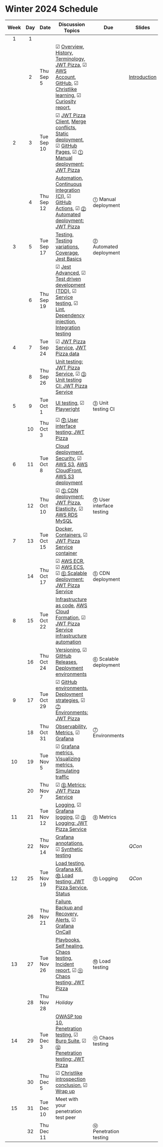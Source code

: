 # Winter 2024 Schedule

| Week | Day | Date       | Discussion Topics                                                                                                                                                                                                                                                                                                                                                                                                                                                                | Due                      | Slides                                                                                                             |
| :--: | :-: | ---------- | -------------------------------------------------------------------------------------------------------------------------------------------------------------------------------------------------------------------------------------------------------------------------------------------------------------------------------------------------------------------------------------------------------------------------------------------------------------------------------- | ------------------------ | ------------------------------------------------------------------------------------------------------------------ |
|  1   |  1  |            |                                                                                                                                                                                                                                                                                                                                                                                                                                                                                  |                          |                                                                                                                    |
|      |  2  | Thu Sep 5  | ☑ [ Overview](../instruction/overview/overview.md), [History](../instruction/history/history.md), [Terminology](../instruction/terminology/terminology.md), [JWT Pizza](../instruction/jwtPizza/jwtPizza.md), ☑ [ AWS Account](../instruction/awsAccount/awsAccount.md), [GitHub](../instruction/gitHub/gitHub.md), ☑ [ Christlike learning](../instruction/christlikeLearning/christlikeLearning.md), ☑ [ Curiosity report](../instruction/curiosityReport/curiosityReport.md), |                          | [Introduction](../instruction/https://docs.google.com/presentation/d/1Lc3hGP80RNIcwZ_mFLksaUB9iumVm_7ZeyeHTVaxgrk) |
|  2   |  3  | Tue Sep 10 | ☑ [ JWT Pizza Client](../instruction/jwtPizzaClient/jwtPizzaClient.md), [Merge conflicts](../instruction/mergeConflicts/mergeConflicts.md), [Static deployment](../instruction/staticDeployment/staticDeployment.md), ☑ [ GitHub Pages](../instruction/gitHubPages/gitHubPages.md), ☑ [ ⓵ Manual deployment: JWT Pizza](../instruction/deliverable1ManualDeploy/deliverable1ManualDeploy.md)                                                                                     |                          |                                                                                                                    |
|      |  4  | Thu Sep 12 | [Automation](../instruction/automation/automation.md), [Continuous integration (CI)](../instruction/continuousIntegration/continuousIntegration.md), ☑ [ GitHub Actions](../instruction/gitHubActions/gitHubActions.md), ☑ [ ⓶ Automated deployment: JWT Pizza](../instruction/deliverable2AutomatedDeploy/deliverable2AutomatedDeploy.md)                                                                                                                                       | ⓵ Manual deployment      |                                                                                                                    |
|  3   |  5  | Tue Sep 17 | [Testing](../instruction/testing/testing.md), [Testing variations](../instruction/testingCategories/testingCategories.md), [Coverage](../instruction/coverage/coverage.md), [Jest Basics](../instruction/jestBasics/jestBasics.md)                                                                                                                                                                                                                                               | ⓶ Automated deployment   |                                                                                                                    |
|      |  6  | Thu Sep 19 | ☑ [ Jest Advanced](../instruction/jestAdvanced/jestAdvanced.md), ☑ [ Test driven development (TDD)](../instruction/tdd/tdd.md), ☑ [ Service testing](../instruction/serviceTesting/serviceTesting.md), ☑ [ Lint](../instruction/lint/lint.md), [Dependency injection](../instruction/dependencyInjection/dependencyInjection.md), [Integration testing](../instruction/integrationTesting/integrationTesting.md)                                                                 |                          |                                                                                                                    |
|  4   |  7  | Tue Sep 24 | ☑ [ JWT Pizza Service](../instruction/jwtPizzaService/jwtPizzaService.md), [JWT Pizza data](../instruction/jwtPizzaData/jwtPizzaData.md)                                                                                                                                                                                                                                                                                                                                         |                          |                                                                                                                    |
|      |  8  | Thu Sep 26 | [Unit testing: JWT Pizza Service](../instruction/unitTestingJwtPizzaService/unitTestingJwtPizzaService.md), ☑ [ ⓷ Unit testing CI: JWT Pizza Service](../instruction/deliverable3UnitTesting/deliverable3UnitTesting.md)                                                                                                                                                                                                                                                         |                          |                                                                                                                    |
|  5   |  9  | Tue Oct 1  | [UI testing](../instruction/uiTesting/uiTesting.md), ☑ [ Playwright](../instruction/playwright/playwright.md)                                                                                                                                                                                                                                                                                                                                                                    | ⓷ Unit testing CI        |                                                                                                                    |
|      | 10  | Thu Oct 3  | ☑ [ ⓸ User interface testing: JWT Pizza](../instruction/deliverable4UiTesting/deliverable4UiTesting.md)                                                                                                                                                                                                                                                                                                                                                                          |                          |                                                                                                                    |
|  6   | 11  | Tue Oct 8  | [Cloud deployment](../instruction/cloudDeployment/cloudDeployment.md), [Security](../instruction/security/security.md), ☑ [ AWS S3](../instruction/awsS3/awsS3.md), [AWS CloudFront](../instruction/awsCloudFront/awsCloudFront.md), [AWS S3 deployment](../instruction/awsS3Deployment/awsS3Deployment.md)                                                                                                                                                                      |                          |                                                                                                                    |
|      | 12  | Thu Oct 10 | ☑ [ ⓹ CDN deployment: JWT Pizza](../instruction/deliverable5CdnDeploy/deliverable5CdnDeploy.md), [Elasticity](../instruction/elasticity/elasticity.md), ☑ [ AWS RDS MySQL](../instruction/awsRdsMysql/awsRdsMysql.md)                                                                                                                                                                                                                                                            | ⓸ User interface testing |                                                                                                                    |
|  7   | 13  | Tue Oct 15 | [Docker](../instruction/docker/docker.md), [Containers](../instruction/containers/containers.md), ☑ [ JWT Pizza Service container](../instruction/jwtPizzaServiceContainer/jwtPizzaServiceContainer.md)                                                                                                                                                                                                                                                                          |                          |                                                                                                                    |
|      | 14  | Thu Oct 17 | ☑ [ AWS ECR](../instruction/awsEcr/awsEcr.md), ☑ [ AWS ECS](../instruction/awsEcs/awsEcs.md), ☑ [ ⓺ Scalable deployment: JWT Pizza Service](../instruction/deliverable6ScalableDeploy/deliverable6ScalableDeploy.md)                                                                                                                                                                                                                                                             | ⓹ CDN deployment         |                                                                                                                    |
|  8   | 15  | Tue Oct 22 | [Infrastructure as code](../instruction/infrastructureAsCode/infrastructureAsCode.md), [AWS Cloud Formation](../instruction/awsCloudFormation/awsCloudFormation.md), ☑ [ JWT Pizza Service infrastructure automation](../instruction/jwtPizzaServiceInfrastructureAutomation/jwtPizzaServiceInfrastructureAutomation.md)                                                                                                                                                         |                          |                                                                                                                    |
|      | 16  | Thu Oct 24 | [Versioning](../instruction/versioning/versioning.md), ☑ [ GitHub Releases](../instruction/gitHubReleases/gitHubReleases.md), [Deployment environments](../instruction/deploymentEnvironments/deploymentEnvironments.md)                                                                                                                                                                                                                                                         | ⓺ Scalable deployment    |                                                                                                                    |
|  9   | 17  | Tue Oct 29 | ☑ [ GitHub environments](../instruction/gitHubEnvironments/gitHubEnvironments.md), [Deployment strategies](../instruction/deploymentStrategies/deploymentStrategies.md), ☑ [ ⓻ Environments: JWT Pizza](../instruction/deliverable7Environments/deliverable7Environments.md)                                                                                                                                                                                                     |                          |                                                                                                                    |
|      | 18  | Thu Oct 31 | [Observability](../instruction/observability/observability.md), [Metrics](../instruction/metrics/metrics.md), ☑ [ Grafana](../instruction/grafana/grafana.md)                                                                                                                                                                                                                                                                                                                    | ⓻ Environments           |                                                                                                                    |
|  10  | 19  | Tue Nov 5  | ☑ [ Grafana metrics](../instruction/grafanaMetrics/grafanaMetrics.md), [Visualizing metrics](../instruction/visualizingMetrics/visualizingMetrics.md), [Simulating traffic](../instruction/simulatingTraffic/simulatingTraffic.md)                                                                                                                                                                                                                                               |                          |                                                                                                                    |
|      | 20  | Thu Nov 7  | ☑ [ ⓼ Metrics: JWT Pizza Service](../instruction/deliverable8Metrics/deliverable8Metrics.md)                                                                                                                                                                                                                                                                                                                                                                                     |                          |                                                                                                                    |
|  11  | 21  | Tue Nov 12 | [Logging](../instruction/logging/logging.md), ☑ [ Grafana logging](../instruction/grafanaLogging/grafanaLogging.md), ☑ [ ⓽ Logging: JWT Pizza Service](../instruction/deliverable9Logging/deliverable9Logging.md)                                                                                                                                                                                                                                                                | ⓼ Metrics                |                                                                                                                    |
|      | 22  | Thu Nov 14 | [Grafana annotations](../instruction/grafanaAnnotations/grafanaAnnotations.md), ☑ [ Synthetic testing](../instruction/syntheticTesting/syntheticTesting.md)                                                                                                                                                                                                                                                                                                                      |                          | _QCon_                                                                                                             |
|  12  | 25  | Tue Nov 19 | [Load testing](../instruction/loadTesting/loadTesting.md), [Grafana K6](../instruction/grafanaK6/grafanaK6.md), [⓾ Load testing: JWT Pizza Service](../instruction/deliverable10LoadTesting/deliverable10LoadTesting.md), [Status](../instruction/statusReporting/statusReporting.md)                                                                                                                                                                                            | ⓽ Logging                | _QCon_                                                                                                             |
|      | 26  | Thu Nov 21 | [Failure](../instruction/failure/failure.md), [Backup and Recovery](../instruction/recovery/recovery.md), [Alerts](../instruction/alerting/alerting.md), ☑ [ Grafana OnCall](../instruction/grafanaOnCall/grafanaOnCall.md)                                                                                                                                                                                                                                                      |                          |                                                                                                                    |
|  13  | 27  | Tue Nov 26 | [Playbooks](../instruction/playbooks/playbooks.md), [Self healing](../instruction/selfHealing/selfHealing.md), [Chaos testing](../instruction/chaosTesting/chaosTesting.md), [Incident report](../instruction/incidentReport/incidentReport.md), ☑ [ ⑪ Chaos testing: JWT Pizza](../instruction/deliverable11ChaosTesting/deliverable11ChaosTesting.md)                                                                                                                          | ⓾ Load testing           |                                                                                                                    |
|      | 28  | Thu Nov 28 | _Holiday_                                                                                                                                                                                                                                                                                                                                                                                                                                                                        |                          |                                                                                                                    |
|  14  | 29  | Tue Dec 3  | [OWASP top 10](../instruction/owaspTop10/owaspTop10.md), [Penetration testing](../instruction/penetrationTesting/penetrationTesting.md), ☑ [ Burp Suite](../instruction/burpSuite/burpSuite.md), ☑ [ ⑫ Penetration testing: JWT Pizza](../instruction/deliverable12PenetrationTesting/deliverable12PenetrationTesting.md)                                                                                                                                                        | ⑪ Chaos testing          |                                                                                                                    |
|      | 30  | Thu Dec 5  | ☑ [ Christlike introspection conclusion](../instruction/christlikeLearningConclusion/christlikeLearningConclusion.md), ☑ [ Wrap up](../instruction/wrapUp/wrapUp.md)                                                                                                                                                                                                                                                                                                             |                          |                                                                                                                    |
|  15  | 31  | Tue Dec 10 | Meet with your penetration test peer                                                                                                                                                                                                                                                                                                                                                                                                                                             |                          |                                                                                                                    |
|      | 32  | Thu Dec 11 |                                                                                                                                                                                                                                                                                                                                                                                                                                                                                  | ⑫ Penetration testing    |                                                                                                                    |

